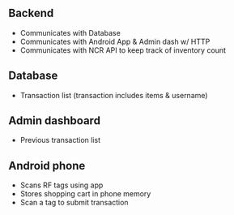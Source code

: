 ## Backend

- Communicates with Database
- Communicates with Android App & Admin dash w/ HTTP
- Communicates with NCR API to keep track of inventory count

## Database

- Transaction list (transaction includes items & username)

## Admin dashboard

- Previous transaction list

## Android phone

- Scans RF tags using app
- Stores shopping cart in phone memory
- Scan a tag to submit transaction
